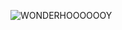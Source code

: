 ![WONDERHOOOOOOY](https://github.com/SuzuTwT/SuzuTwT/assets/106556061/35f9de90-c2c2-4514-9028-205aed301f76)
